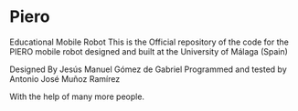 # Piero
Educational Mobile Robot
This is the Official repository of the code for the PIERO mobile robot designed and built at the University of Málaga (Spain)

Designed By Jesús Manuel Gómez de Gabriel
Programmed and tested by Antonio José Muñoz Ramírez

With the help of many more people.



